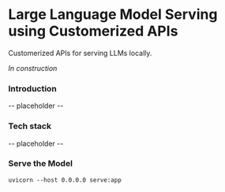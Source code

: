 
# Large Language Model Serving using Customerized APIs

Customerized APIs for serving LLMs locally.

<i>In construction</i>

### Introduction
-- placeholder --

### Tech stack
-- placeholder --

### Serve the Model
```
uvicorn --host 0.0.0.0 serve:app
```
